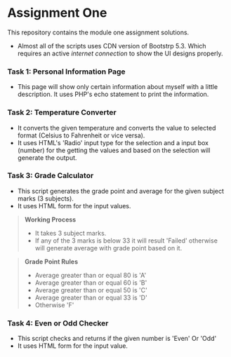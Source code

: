 # Assignment One
This repository contains the module one assignment solutions.
- Almost all of the scripts uses CDN version of Bootstrp 5.3. Which requires an active *internet connection* to show the UI designs properly.

### Task 1: Personal Information Page
- This page will show only certain information about myself with a little description. It uses PHP's echo statement to print the information.

### Task 2: Temperature Converter
- It converts the given temperature and converts the value to selected format (Celsius to Fahrenheit or vice versa).
- It uses HTML's 'Radio' input type for the selection and a input box (number) for the getting the values and based on the selection will generate the output.

### Task 3: Grade Calculator
- This script generates the grade point and average for the given subject marks (3 subjects).
- It uses HTML form for the input values.


> **Working Process**
> - It takes 3 subject marks.
> - If any of the 3 marks is below 33 it will result 'Failed' otherwise will generate average with grade point based on it.


> **Grade Point Rules**
>
> - Average greater than or equal 80 is 'A'
> - Average greater than or equal 60 is 'B'
> - Average greater than or equal 50 is 'C'
> - Average greater than or equal 33 is 'D'
> - Otherwise 'F'

### Task 4: Even or Odd Checker
- This script checks and returns if the given number is 'Even' Or 'Odd'
- It uses HTML form for the input value.